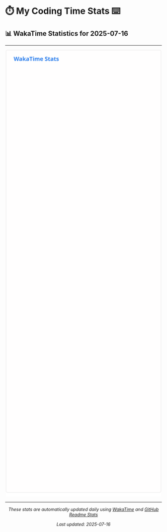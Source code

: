 # ⏱️ My Coding Time Stats ⌨️

## 📊 WakaTime Statistics for 2025-07-16

---

<div align="center">

<img src="./images/wakatime-stats-2025-07-16.svg" alt="WakaTime Stats" width="500">

</div>

---

<div align="center">

*These stats are automatically updated daily using [WakaTime](https://wakatime.com) and [GitHub Readme Stats](https://github.com/anuraghazra/github-readme-stats)*

*Last updated: 2025-07-16*
</div>
